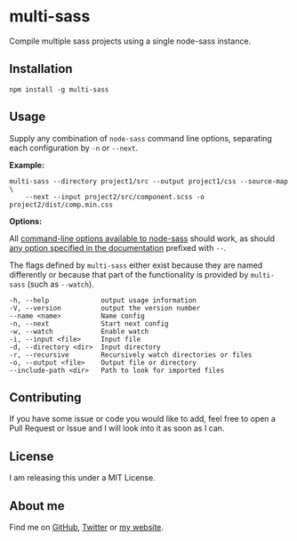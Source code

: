 # multi-sass

Compile multiple sass projects using a single node-sass instance.

## Installation

```shell
npm install -g multi-sass
```

## Usage

Supply any combination of `node-sass` command line options, separating each configuration by `-n` or `--next`.

**Example:**

```shell
multi-sass --directory project1/src --output project1/css --source-map \
    --next --input project2/src/component.scss -o project2/dist/comp.min.css
```

**Options:**

All [command-line options available to node-sass](https://www.npmjs.com/package/node-sass#command-line-interface) should work, as should [any option specified in the documentation](https://github.com/sass/node-sass#options) prefixed with `--`.

The flags defined by `multi-sass` either exist because they are named differently or because that part of the functionality is provided by `multi-sass` (such as `--watch`).

```shell
-h, --help             output usage information
-V, --version          output the version number
--name <name>          Name config
-n, --next             Start next config
-w, --watch            Enable watch
-i, --input <file>     Input file
-d, --directory <dir>  Input directory
-r, --recursive        Recursively watch directories or files
-o, --output <file>    Output file or directory
--include-path <dir>   Path to look for imported files
```

## Contributing

If you have some issue or code you would like to add, feel free to open a Pull Request or Issue and I will look into it as soon as I can.

## License

I am releasing this under a MIT License.

## About me

Find me on [GitHub](https://github.com/JorgenEvens), [Twitter](https://twitter.com/JorgenEvens) or [my website](https://jorgen.evens.eu).
